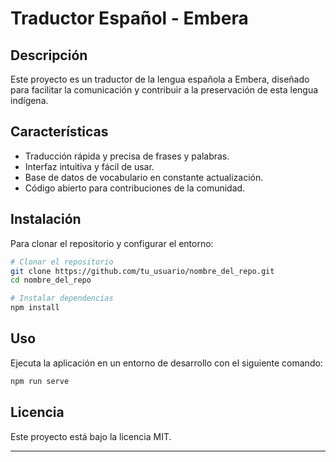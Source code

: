 # Traductor Español - Embera

## Descripción
Este proyecto es un traductor de la lengua española a Embera, diseñado para facilitar la comunicación y contribuir a la preservación de esta lengua indígena. 

## Características
- Traducción rápida y precisa de frases y palabras.
- Interfaz intuitiva y fácil de usar.
- Base de datos de vocabulario en constante actualización.
- Código abierto para contribuciones de la comunidad.

## Instalación
Para clonar el repositorio y configurar el entorno:

```bash
# Clonar el repositorio
git clone https://github.com/tu_usuario/nombre_del_repo.git
cd nombre_del_repo

# Instalar dependencias
npm install
```

## Uso
Ejecuta la aplicación en un entorno de desarrollo con el siguiente comando:

```bash
npm run serve
```

## Licencia
Este proyecto está bajo la licencia MIT.

---

